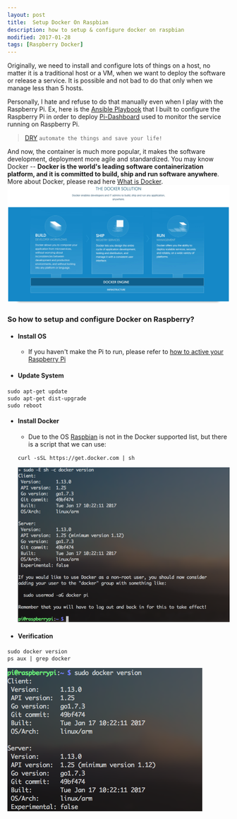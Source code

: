 ```yaml
---
layout: post
title:  Setup Docker On Raspbian
description: how to setup & configure docker on raspbian
modified: 2017-01-28
tags: [Raspberry Docker]
---
```


Originally, we need to install and configure lots of things on a host, no matter it is a traditional host or a VM, when we want to deploy the software or release a service. It is possible and not bad to do that only when we manage less than 5 hosts.

Personally, I hate and refuse to do that manually even when I play with the Raspberry Pi. Ex, here is the [Ansible Playbook][1] that I built to configure the Raspberry Pi in order to deploy [Pi-Dashboard][2] used to monitor the service running on Raspberry Pi.

> [DRY][3] `automate the things and save your life!`

And now, the container is much more popular, it makes the software development, deployment more agile and standardized. You may know Docker -- __Docker is the world's leading software containerization platform, and it is committed to build, ship and run software anywhere__. More about Docker, please read here [What is Docker][6].
![what-is-docker](/assets/images/docker-intro.png)

### So how to setup and configure Docker on Raspberry?

+ #### Install OS
  + If you haven't make the Pi to run, please refer to [how to active your Raspberry Pi][4]

+ #### Update System
```
sudo apt-get update
sudo apt-get dist-upgrade
sudo reboot
```

+ #### Install Docker
  + Due to the OS [Raspbian][5] is not in the Docker supported list, but there is a script that we can use:

  ```
  curl -sSL https://get.docker.com | sh
  ```
  ![docker-on-raspbian](/assets/images/docker-on-raspberry.png)

+ #### Verification
```
sudo docker version
ps aux | grep docker
```
![docker-info](/assets/images/docker-info.png)

[1]: https://github.com/shawzt/ansible-pi
[2]: https://github.com/shawzt/pi_dashboard
[3]: https://en.wikipedia.org/wiki/Don't_repeat_yourself
[4]: /posts/setup-raspberry
[5]: https://www.raspberrypi.org/downloads/raspbian/
[6]: https://www.docker.com/what-docker
